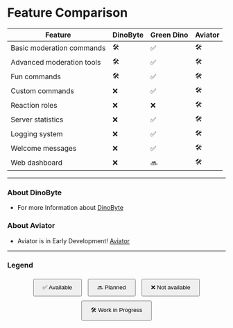# Feature Comparison

<table>
    <thead>
        <tr>
            <th>Feature</th>
            <th>DinoByte</th>
            <th>Green Dino</th>
            <th>Aviator</th>
        </tr>
    </thead>
    <tbody>
        <tr>
            <td>Basic moderation commands</td>
            <td>🛠️</td>
            <td>✅</td>
            <td>🛠️</td>
        </tr>
        <tr>
            <td>Advanced moderation tools</td>
            <td>🛠️</td>
            <td>✅</td>
            <td>🛠️</td>
        </tr>
        <tr>
            <td>Fun commands</td>
            <td>🛠️</td>
            <td>✅</td>
            <td>🛠️</td>
        </tr>
        <tr>
            <td>Custom commands</td>
            <td>❌</td>
            <td>✅</td>
            <td>🛠️</td>
        </tr>
        <tr>
            <td>Reaction roles</td>
            <td>❌</td>
            <td>❌</td>
            <td>🛠️</td>
        </tr>
        <tr>
            <td>Server statistics</td>
            <td>❌</td>
            <td>✅</td>
            <td>🛠️</td>
        </tr>
        <tr>
            <td>Logging system</td>
            <td>❌</td>
            <td>✅</td>
            <td>🛠️</td>
        </tr>
        <tr>
            <td>Welcome messages</td>
            <td>❌</td>
            <td>✅</td>
            <td>🛠️</td>
        </tr>
        <tr>
            <td>Web dashboard</td>
            <td>❌</td>
            <td>🔜</td>
            <td>🛠️</td>
        </tr>
    </tbody>
</table>

---
### About DinoByte
- For more Information about [DinoByte](changelogs/dinobyte-changelog.md)  

### About Aviator
- Aviator is in Early Development! [Aviator](projects/aviator.md)

---

### Legend

<div style="text-align: center;">
    <button style="padding: 10px 20px; margin: 5px;">✅ Available</button>
    <button style="padding: 10px 20px; margin: 5px;">🔜 Planned</button>
    <button style="padding: 10px 20px; margin: 5px;">❌ Not available</button>
    <button style="padding: 10px 20px; margin: 5px;">🛠️ Work in Progress</button>
</div>
